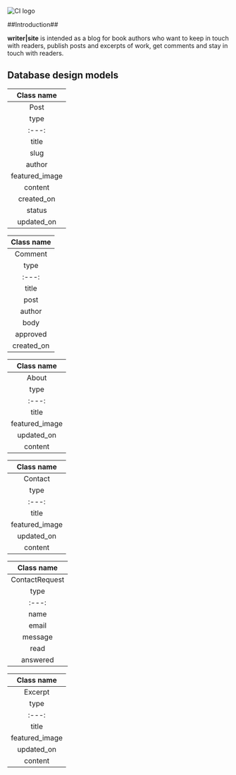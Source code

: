![CI logo](logo_small.png)

##Introduction##

 **writer|site** is intended as a blog for book authors who want to keep in touch with readers, publish posts and excerpts of work, get comments and stay in touch with readers.


## Database design models

| Class name |
| :---: |
| Post |
| type | field name |
| :---: | :---: |
title | CharField
slug | SlugField
author | ForeignKey
featured_image | CloudinaryField
content | TextField
created_on | DateTimeField
status | IntegerField
updated_on | DateTimeField

| Class name |
| :---: |
| Comment |
| type | field name |
| :---: | :---: |
title | CharField
post | ForeignKey
author | ForeignKey
body | TextField
approved | BooleanField
created_on | DateTimeField


| Class name |
| :---: |
| About |
| type | field name |
| :---: | :---: |
title | CharField
featured_image | CloudinaryField
updated_on | DateTimeField
content | TextField


| Class name |
| :---: |
| Contact |
| type | field name |
| :---: | :---: |
title | CharField
featured_image | CloudinaryField
updated_on | DateTimeField
content | TextField

| Class name |
| :---: |
| ContactRequest |
| type | field name |
| :---: | :---: |
name | CharField
email | EmailField
message | TextField
read | BooleanField
answered | BooleanField


| Class name |
| :---: |
| Excerpt |
| type | field name |
| :---: | :---: |
title | CharField
featured_image | CloudinaryField
updated_on | DateTimeField
content | TextField


